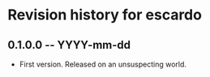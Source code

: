 # Revision history for escardo

## 0.1.0.0 -- YYYY-mm-dd

* First version. Released on an unsuspecting world.
